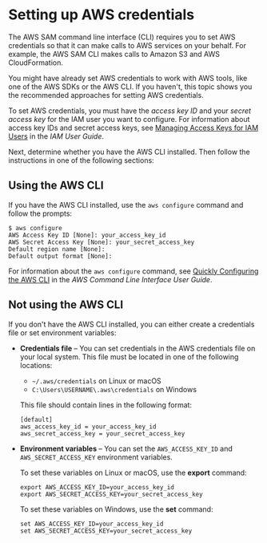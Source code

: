# Setting up AWS credentials<a name="serverless-getting-started-set-up-credentials"></a>

The AWS SAM command line interface \(CLI\) requires you to set AWS credentials so that it can make calls to AWS services on your behalf\. For example, the AWS SAM CLI makes calls to Amazon S3 and AWS CloudFormation\.

You might have already set AWS credentials to work with AWS tools, like one of the AWS SDKs or the AWS CLI\. If you haven't, this topic shows you the recommended approaches for setting AWS credentials\.

To set AWS credentials, you must have the *access key ID* and your *secret access key* for the IAM user you want to configure\. For information about access key IDs and secret access keys, see [Managing Access Keys for IAM Users](https://docs.aws.amazon.com/IAM/latest/UserGuide/id_credentials_access-keys.html) in the *IAM User Guide*\.

Next, determine whether you have the AWS CLI installed\. Then follow the instructions in one of the following sections:

## Using the AWS CLI<a name="serverless-getting-started-set-up-credentials-cli"></a>

If you have the AWS CLI installed, use the `aws configure` command and follow the prompts:

```
$ aws configure
AWS Access Key ID [None]: your_access_key_id
AWS Secret Access Key [None]: your_secret_access_key
Default region name [None]: 
Default output format [None]:
```

For information about the `aws configure` command, see [Quickly Configuring the AWS CLI](https://docs.aws.amazon.com/cli/latest/userguide/cli-chap-configure.html#cli-quick-configuration) in the *AWS Command Line Interface User Guide*\.

## Not using the AWS CLI<a name="serverless-getting-started-set-up-credentials-no-cli"></a>

If you don't have the AWS CLI installed, you can either create a credentials file or set environment variables:
+ **Credentials file** – You can set credentials in the AWS credentials file on your local system\. This file must be located in one of the following locations:
  + `~/.aws/credentials` on Linux or macOS
  + `C:\Users\USERNAME\.aws\credentials` on Windows

  This file should contain lines in the following format:

  ```
  [default]
  aws_access_key_id = your_access_key_id
  aws_secret_access_key = your_secret_access_key
  ```

   
+ **Environment variables** – You can set the `AWS_ACCESS_KEY_ID` and `AWS_SECRET_ACCESS_KEY` environment variables\.

  To set these variables on Linux or macOS, use the **export** command:

  ```
  export AWS_ACCESS_KEY_ID=your_access_key_id
  export AWS_SECRET_ACCESS_KEY=your_secret_access_key
  ```

  To set these variables on Windows, use the **set** command:

  ```
  set AWS_ACCESS_KEY_ID=your_access_key_id
  set AWS_SECRET_ACCESS_KEY=your_secret_access_key
  ```